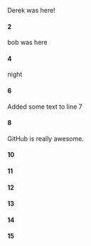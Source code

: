 Derek was here!
#### 2
bob was here
#### 4
night
#### 6
Added some text to line 7
#### 8
GitHub is really awesome.
#### 10
#### 11
#### 12
#### 13
#### 14
#### 15
